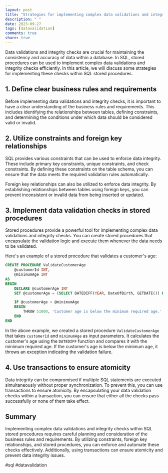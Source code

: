 ```yaml
---
layout: post
title: "Strategies for implementing complex data validations and integrity checks within SQL stored procedures"
description: " "
date: 2023-09-27
tags: [datavalidation]
comments: true
share: true
---
```


Data validations and integrity checks are crucial for maintaining the consistency and accuracy of data within a database. In SQL, stored procedures can be used to implement complex data validations and integrity checks efficiently. In this article, we will discuss some strategies for implementing these checks within SQL stored procedures.

## 1. Define clear business rules and requirements

Before implementing data validations and integrity checks, it is important to have a clear understanding of the business rules and requirements. This includes identifying the relationships between tables, defining constraints, and determining the conditions under which data should be considered valid or invalid.

## 2. Utilize constraints and foreign key relationships

SQL provides various constraints that can be used to enforce data integrity. These include primary key constraints, unique constraints, and check constraints. By defining these constraints on the table schema, you can ensure that the data meets the required validation rules automatically.

Foreign key relationships can also be utilized to enforce data integrity. By establishing relationships between tables using foreign keys, you can prevent inconsistent or invalid data from being inserted or updated.

## 3. Implement data validation checks in stored procedures

Stored procedures provide a powerful tool for implementing complex data validations and integrity checks. You can create stored procedures that encapsulate the validation logic and execute them whenever the data needs to be validated.

Here's an example of a stored procedure that validates a customer's age:

```sql
CREATE PROCEDURE ValidateCustomerAge
    @customerId INT,
    @minimumAge INT
AS
BEGIN
    DECLARE @customerAge INT
    SET @customerAge = (SELECT DATEDIFF(YEAR, DateOfBirth, GETDATE()) FROM Customers WHERE CustomerId = @customerId)

    IF @customerAge < @minimumAge
    BEGIN
        THROW 51000, 'Customer age is below the minimum required age.', 1
    END
END
```
In the above example, we created a stored procedure `ValidateCustomerAge` that takes `customerId` and `minimumAge` as input parameters. It calculates the customer's age using the `DATEDIFF` function and compares it with the minimum required age. If the customer's age is below the minimum age, it throws an exception indicating the validation failure.

## 4. Use transactions to ensure atomicity

Data integrity can be compromised if multiple SQL statements are executed simultaneously without proper synchronization. To prevent this, you can use transactions to ensure atomicity. By encapsulating your data validation checks within a transaction, you can ensure that either all the checks pass successfully or none of them take effect.

## Summary

Implementing complex data validations and integrity checks within SQL stored procedures requires careful planning and consideration of the business rules and requirements. By utilizing constraints, foreign key relationships, and stored procedures, you can enforce and automate these checks effectively. Additionally, using transactions can ensure atomicity and prevent data integrity issues.

#sql #datavalidation